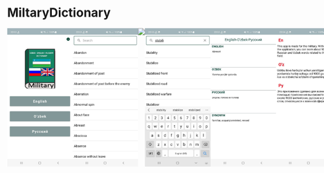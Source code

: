# MiltaryDictionary

<div style="display:flex;">
<img src="/img/logo1.jpg" width="30%">
<img src="/img/logo2.jpg" width="30%">
<img src="/img/logo3.jpg" width="30%">
<img src="/img/logo4.jpg" width="30%">
<img src="/img/logo5.jpg" width="30%">
<img src="/img/logo6.jpg" width="30%">
</div>